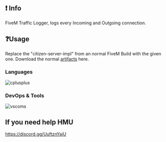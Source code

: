## ❗ Info
FiveM Traffic Logger, logs every Incoming and Outgoing connection. 

## ❓Usage
Replace the "citizen-server-impl" from an normal FiveM Build with the given one. Download the normal [artifacts](https://runtime.fivem.net/artifacts/fivem/build_server_windows/master/) here.

### Languages
![cplusplus](https://img.shields.io/badge/c++-black?style=flat-square&logo=cplusplus&logoColor=blue)

### DevOps & Tools
![vscoms](https://img.shields.io/badge/vscommuntiy-black?style=flat-square&logo=visual-studio-code&logoColor=ac68c4)

## If you need help HMU
https://discord.gg/UuftznYajU
